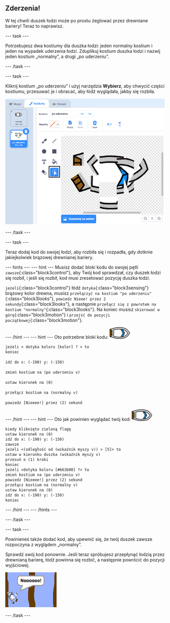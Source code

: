 ## Zderzenia!

W tej chwili duszek łodzi może po prostu żeglować przez drewniane bariery! Teraz to naprawisz.

\--- task \---

Potrzebujesz dwa kostiumy dla duszka łodzi: jeden normalny kostium i jeden na wypadek uderzenia łodzi. Zduplikuj kostium duszka łodzi i nazwij jeden kostium „normalny”, a drugi „po uderzeniu”.

\--- /task \---

\--- task \---

Kliknij kostium „po uderzeniu” i użyj narzędzia **Wybierz**, aby chwycić części kostiumu, przesuwać je i obracać, aby łódź wyglądała, jakby się rozbiła.

![zrzut ekranu](images/boat-hit-costume-annotated.png)

\--- /task \---

\--- task \---

Teraz dodaj kod do swojej łodzi, aby rozbiła się i rozpadła, gdy dotknie jakiejkolwiek brązowej drewnianej bariery.

\--- hints \--- \--- hint \--- Musisz dodać bloki kodu do swojej pętli `zawsze`{:class="block3control"}, aby Twój kod sprawdzał, czy duszek łodzi się rozbił, i jeśli się rozbił, kod musi zresetować pozycję duszka łodzi.

`jeżeli`{:class="block3control"} łódź `dotyka`{:class="block3sensing"} brązowy kolor drewna, musisz `przełączyć na kostium "po uderzeniu"`{:class="block3looks"}, `powiedz Nieee! przez 2 sekundy`{:class="block3looks"}, a następnie `przełącz się z powrotem na kostium "normalny"`{:class="block3looks"}. Na koniec musisz `skierować w górę`{:class="block3motion"} i `przejść do pozycji początkowej`{:class="block3motion"}.

\--- /hint \--- \--- hint \--- Oto potrzebne bloki kodu: ![duszek łodzi](images/boat_resize.png)

```blocks3
jeżeli < dotyka koloru [kolor] ? > to
koniec

idź do x: (-190) y: (-150)

zmień kostium na (po uderzeniu v)

ustaw kierunek na (0)

przełącz kostium na (normalny v)

powiedz [Nieeee!] przez (2) sekund
```

\--- /hint \--- \--- hint \--- Oto jak powinien wyglądać twój kod: ![duszek łodzi](images/boat_resize.png)

```blocks3
kiedy kliknięto zieloną flagę
ustaw kierunek na (0)
idź do x: (-190) y: (-150)
zawsze
jeżeli <(odległość od (wskaźnik myszy v)) > [5]> to
ustaw w kierunku duszka (wskaźnik myszy v)
przesuń o (1) kroki
koniec
jeżeli <dotyka koloru [#663b00] ?> to
zmień kostium na (po uderzeniu v)
powiedz [Nieeee!] przez (2) sekund
przełącz kostium na (normalny v)
ustaw kierunek na (0)
idź do x: (-190) y: (-150)
koniec
```

\--- /hint \--- \--- /hints \---

\--- /task \---

\--- task \---

Powinieneś także dodać kod, aby upewnić się, że twój duszek zawsze rozpoczyna z wyglądem „normalny”.

Sprawdź swój kod ponownie. Jeśli teraz spróbujesz przepłynąć łodzią przez drewnianą barierę, łódź powinna się rozbić, a następnie powrócić do pozycji wyjściowej.

![zrzut ekranu](images/boat-crash.png)

\--- /task \---
